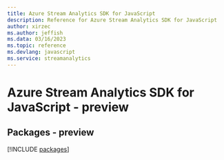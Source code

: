```yaml
---
title: Azure Stream Analytics SDK for JavaScript
description: Reference for Azure Stream Analytics SDK for JavaScript
author: xirzec
ms.author: jeffish
ms.data: 03/16/2023
ms.topic: reference
ms.devlang: javascript
ms.service: streamanalytics
---
```

# Azure Stream Analytics SDK for JavaScript - preview
## Packages - preview
[!INCLUDE [packages](stream-analytics-index.md)]